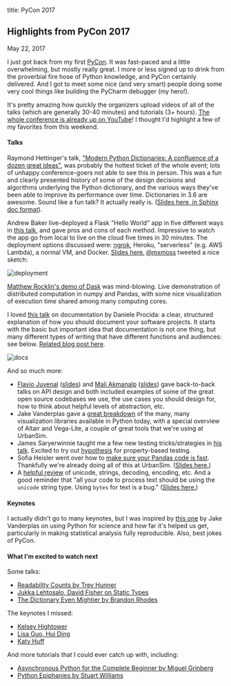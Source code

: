 title: PyCon 2017

## Highlights from PyCon 2017

May 22, 2017

I just got back from my first [PyCon](https://us.pycon.org/2017). It was
fast-paced and a little overwhelming, but mostly really great.
I more or less signed up to drink from the proverbial fire hose of Python knowledge,
and PyCon certainly delivered. And I got to meet some nice (and very smart)
people doing some very cool things like building the PyCharm debugger (my hero!).

It's pretty amazing how quickly the organizers upload videos of
all of the talks (which are generally 30-40 minutes) and tutorials (3+ hours). [The whole conference is already up on YouTube](http://youtube.com/pycon2017)! I thought
I'd highlight a few of my favorites from this weekend.

#### Talks

Raymond Hettinger's talk, ["Modern Python Dictionaries: A confluence of a dozen great ideas"](https://www.youtube.com/watch?v=npw4s1QTmPg),
was probably the hottest ticket of the whole event; lots of unhappy conference-goers not
able to see this in person. This was a fun and clearly presented history
of some of the design decisions and algorithms underlying the Python dictionary,
and the various ways they've been able to improve its performance over time.
Dictionaries in 3.6 are awesome. Sound like a fun talk? It actually really is.
([Slides here, in Sphinx doc format](https://dl.dropboxusercontent.com/u/3967849/compdict/_build/html/index.html)).

Andrew Baker live-deployed a Flask "Hello World" app in five different ways in
[this talk](https://www.youtube.com/watch?v=vGphzPLemZE), and gave pros and cons of each method. Impressive to watch
the app go from local to live on the cloud five times in 30 minutes.
The deployment options discussed were:
[ngrok](https://ngrok.com/), Heroku, "serverless" (e.g. AWS Lambda),
a normal VM, and Docker. [Slides here.](https://speakerdeck.com/pycon2017/andrew-t-baker-5-ways-to-deploy-your-python-web-app-in-2017)
[@mxmoss](https://twitter.com/mxmoss/status/865703669110497280)
tweeted a nice sketch:

![deployment](https://pbs.twimg.com/media/DAOY5hPUIAcMEJk.jpg)

[Matthew Rocklin's demo of Dask](https://www.youtube.com/watch?v=RA_2qdipVng)
was mind-blowing. Live demonstration of distributed computation
in numpy and Pandas, with some nice visualization of execution time
shared among many computing cores.

I loved [this talk](https://www.youtube.com/watch?v=azf6yzuJt54) on documentation
by Daniele Procida: a clear, structured explanation
of how you should document your software projects. It starts with the basic but important idea that
documentation is not one thing, but many different types of writing that have
different functions and audiences: see below. [Related blog post here](https://www.divio.com/en/blog/documentation/).

![docs](https://pbs.twimg.com/media/DASp6ypV0AIj-z0.jpg)

And so much more:

* [Flavio Juvenal](https://www.youtube.com/watch?v=4mkFfce46zE) ([slides](https://docs.google.com/presentation/d/1_yTCAiAdWlSZdVgaXlm7qjBiG-Jpi592KgnI5eRZREQ/edit?usp=sharing)) and
[Mali Akmanalp](https://www.youtube.com/watch?v=W8Rxd9OPblI) ([slides](https://speakerdeck.com/pycon2017/mali-akmanalp-library-ux-using-abstraction-towards-friendlier-apis))
gave back-to-back talks on API design and both included examples of
some of the great open source codebases we use, the use cases you should
design for, how to think about helpful levels of abstraction, etc.
* Jake Vanderplas gave a [great breakdown](https://www.youtube.com/watch?v=FytuB8nFHPQ) of the many, many visualization libraries
available in Python today, with a special overview of Altair and Vega-Lite,
a couple of great tools that we're using at UrbanSim.
* James Saryerwinnie taught me a few new testing tricks/strategies in
[his talk](https://www.youtube.com/watch?v=jmsk1QZQEvQ). Excited to try out
[hypothesis](https://github.com/HypothesisWorks/hypothesis-python) for property-based testing.
* Sofia Heisler went over how to [make sure your Pandas code is fast](https://www.youtube.com/watch?v=HN5d490_KKk).
Thankfully we're already doing all of this at UrbanSim. ([Slides here.](https://github.com/sversh/pycon2017-optimizing-pandas))
* A [helpful review](https://www.youtube.com/watch?v=7m5JA3XaZ4k)
of unicode, strings, decoding, encoding, etc. And a good reminder that
"all your code to process text should be using the `unicode` string type.
Using `bytes` for text is a bug." ([Slides here.](http://langa.pl/random/talks/unicode.pdf))

#### Keynotes

I actually didn't go to many keynotes, but I was inspired by [this one](https://www.youtube.com/watch?v=ZyjCqQEUa8o) by Jake Vanderplas
on using Python for science and how far it's helped us get, particularly
in making statistical analysis fully reproducible. Also, best jokes of PyCon.

#### What I'm excited to watch next

Some talks:

* [Readability Counts by Trey Hunner](https://youtu.be/knMg6G9_XCg)
* [Jukka Lehtosalo, David Fisher on Static Types](https://www.youtube.com/watch?v=7ZbwZgrXnwY)
* [The Dictionary Even Mightier by Brandon Rhodes](https://www.youtube.com/watch?v=66P5FMkWoVU)

The keynotes I missed:

* [Kelsey Hightower](https://www.youtube.com/watch?v=u_iAXzy3xBA)
* [Lisa Guo, Hui Ding](https://www.youtube.com/watch?v=66XoCk79kjM)
* [Katy Huff](https://www.youtube.com/watch?v=kaGS4YXwciQ)

And more tutorials that I could ever catch up with, including:

* [Asynchronous Python for the Complete Beginner by Miguel Grinberg](https://www.youtube.com/watch?v=iG6fr81xHKA)
* [Python Epiphanies by Stuart Williams](https://www.youtube.com/watch?v=oQca6eDcjA8)
